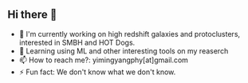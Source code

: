 ## Hi there 👋 

- 🔭 I'm currently working on high redshift galaxies and protoclusters, interested in SMBH and HOT Dogs.
- 🌱 Learning using ML and other interesting tools on my reaserch
- 📫 How to reach me?: yimingyangphy[at]gmail.com
- ⚡ Fun fact: We don't know what we don't know.

<!--
**Himeno2yo/Himeno2yo** is a ✨ _special_ ✨ repository because its `README.md` (this file) appears on your GitHub profile.

Here are some ideas to get you started:

- 🔭 I’m currently working on ...
- 🌱 I’m currently learning ...
- 👯 I’m looking to collaborate on ...
- 🤔 I’m looking for help with ...
- 💬 Ask me about ...
- 📫 How to reach me: ...
- 😄 Pronouns: ...
- ⚡ Fun fact: ...
-->
